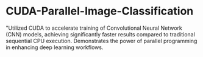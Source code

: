 # CUDA-Parallel-Image-Classification
"Utilized CUDA to accelerate training of Convolutional Neural Network (CNN) models, achieving significantly faster results compared to traditional sequential CPU execution. Demonstrates the power of parallel programming in enhancing deep learning workflows.
